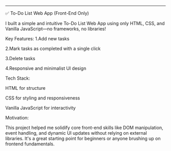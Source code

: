 ---

✅ To-Do List Web App (Front-End Only)

I built a simple and intuitive To-Do List Web App using only HTML, CSS, and Vanilla JavaScript—no frameworks, no libraries!  

Key Features:
1.Add new tasks  

2.Mark tasks as completed with a single click

3.Delete tasks

4.Responsive and minimalist UI design

Tech Stack:

HTML for structure

CSS for styling and responsiveness

Vanilla JavaScript for interactivity

Motivation:

This project helped me solidify core front-end skills like DOM manipulation, event handling, and dynamic UI updates without relying on external libraries. 
It's a great starting point for beginners or anyone brushing up on frontend fundamentals.
